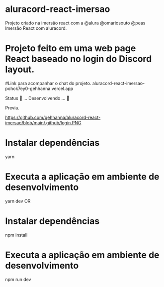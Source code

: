 # aluracord-react-imersao
Projeto criado na imersão react com a @alura @omariosouto @peas
Imersão React com aluracord.

# Projeto feito em uma web page React baseado no login do Discord layout. 

  #Link para acompanhar o chat do projeto.
aluracord-react-imersao-pohok7ey0-gehhanna.vercel.app


Status
🚧 ... Desenvolvendo ... 🚧

Previa.

https://github.com/gehhanna/aluracord-react-imersao/blob/main/.github/login.PNG



  # Instalar dependências
  yarn
  
  # Executa a aplicação em ambiente de desenvolvimento
  yarn dev
OR

  # Instalar dependências
  npm install
  
  # Executa a aplicação em ambiente de desenvolvimento
  npm run dev
  
 

